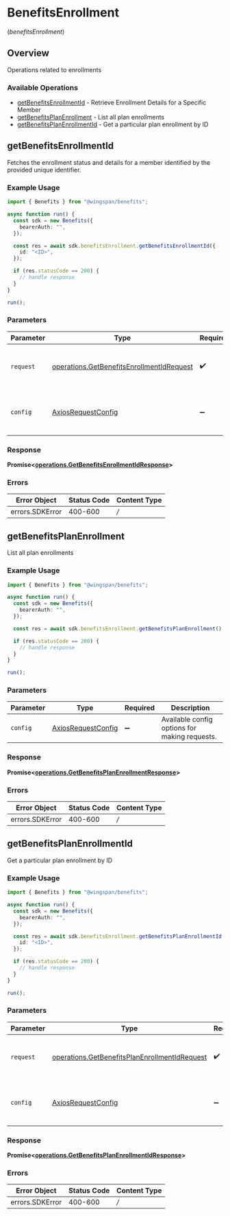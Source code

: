 # BenefitsEnrollment
(*benefitsEnrollment*)

## Overview

Operations related to enrollments

### Available Operations

* [getBenefitsEnrollmentId](#getbenefitsenrollmentid) - Retrieve Enrollment Details for a Specific Member
* [getBenefitsPlanEnrollment](#getbenefitsplanenrollment) - List all plan enrollments
* [getBenefitsPlanEnrollmentId](#getbenefitsplanenrollmentid) - Get a particular plan enrollment by ID

## getBenefitsEnrollmentId

Fetches the enrollment status and details for a member identified by the provided unique identifier.

### Example Usage

```typescript
import { Benefits } from "@wingspan/benefits";

async function run() {
  const sdk = new Benefits({
    bearerAuth: "",
  });

  const res = await sdk.benefitsEnrollment.getBenefitsEnrollmentId({
    id: "<ID>",
  });

  if (res.statusCode == 200) {
    // handle response
  }
}

run();
```

### Parameters

| Parameter                                                                                                  | Type                                                                                                       | Required                                                                                                   | Description                                                                                                |
| ---------------------------------------------------------------------------------------------------------- | ---------------------------------------------------------------------------------------------------------- | ---------------------------------------------------------------------------------------------------------- | ---------------------------------------------------------------------------------------------------------- |
| `request`                                                                                                  | [operations.GetBenefitsEnrollmentIdRequest](../../sdk/models/operations/getbenefitsenrollmentidrequest.md) | :heavy_check_mark:                                                                                         | The request object to use for the request.                                                                 |
| `config`                                                                                                   | [AxiosRequestConfig](https://axios-http.com/docs/req_config)                                               | :heavy_minus_sign:                                                                                         | Available config options for making requests.                                                              |


### Response

**Promise<[operations.GetBenefitsEnrollmentIdResponse](../../sdk/models/operations/getbenefitsenrollmentidresponse.md)>**
### Errors

| Error Object    | Status Code     | Content Type    |
| --------------- | --------------- | --------------- |
| errors.SDKError | 400-600         | */*             |

## getBenefitsPlanEnrollment

List all plan enrollments

### Example Usage

```typescript
import { Benefits } from "@wingspan/benefits";

async function run() {
  const sdk = new Benefits({
    bearerAuth: "",
  });

  const res = await sdk.benefitsEnrollment.getBenefitsPlanEnrollment();

  if (res.statusCode == 200) {
    // handle response
  }
}

run();
```

### Parameters

| Parameter                                                    | Type                                                         | Required                                                     | Description                                                  |
| ------------------------------------------------------------ | ------------------------------------------------------------ | ------------------------------------------------------------ | ------------------------------------------------------------ |
| `config`                                                     | [AxiosRequestConfig](https://axios-http.com/docs/req_config) | :heavy_minus_sign:                                           | Available config options for making requests.                |


### Response

**Promise<[operations.GetBenefitsPlanEnrollmentResponse](../../sdk/models/operations/getbenefitsplanenrollmentresponse.md)>**
### Errors

| Error Object    | Status Code     | Content Type    |
| --------------- | --------------- | --------------- |
| errors.SDKError | 400-600         | */*             |

## getBenefitsPlanEnrollmentId

Get a particular plan enrollment by ID

### Example Usage

```typescript
import { Benefits } from "@wingspan/benefits";

async function run() {
  const sdk = new Benefits({
    bearerAuth: "",
  });

  const res = await sdk.benefitsEnrollment.getBenefitsPlanEnrollmentId({
    id: "<ID>",
  });

  if (res.statusCode == 200) {
    // handle response
  }
}

run();
```

### Parameters

| Parameter                                                                                                          | Type                                                                                                               | Required                                                                                                           | Description                                                                                                        |
| ------------------------------------------------------------------------------------------------------------------ | ------------------------------------------------------------------------------------------------------------------ | ------------------------------------------------------------------------------------------------------------------ | ------------------------------------------------------------------------------------------------------------------ |
| `request`                                                                                                          | [operations.GetBenefitsPlanEnrollmentIdRequest](../../sdk/models/operations/getbenefitsplanenrollmentidrequest.md) | :heavy_check_mark:                                                                                                 | The request object to use for the request.                                                                         |
| `config`                                                                                                           | [AxiosRequestConfig](https://axios-http.com/docs/req_config)                                                       | :heavy_minus_sign:                                                                                                 | Available config options for making requests.                                                                      |


### Response

**Promise<[operations.GetBenefitsPlanEnrollmentIdResponse](../../sdk/models/operations/getbenefitsplanenrollmentidresponse.md)>**
### Errors

| Error Object    | Status Code     | Content Type    |
| --------------- | --------------- | --------------- |
| errors.SDKError | 400-600         | */*             |
